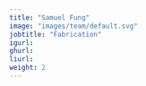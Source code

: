 ```yaml
---
title: "Samuel Fung"
image: "images/team/default.svg"
jobtitle: "Fabrication"
igurl: 
ghurl: 
liurl:
weight: 2
---
```


